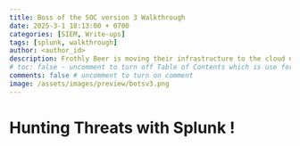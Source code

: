 ```yaml
---
title: Boss of the SOC version 3 Walkthrough
date: 2025-3-1 18:13:00 + 0700
categories: [SIEM, Write-ups]
tags: [splunk, walkthrough]    
author: <author_id>   
description: Frothly Beer is moving their infrastructure to the cloud using a multi-cloud strategy. Let's help them detect suspicious activities while their business evolves significantly. 
# toc: false - uncomment to turn off Table of Contents which is use for display content in right-panel 
comments: false # uncomment to turn on comment 
image: /assets/images/preview/botsv3.png
---
```

# Hunting Threats with Splunk ! 

